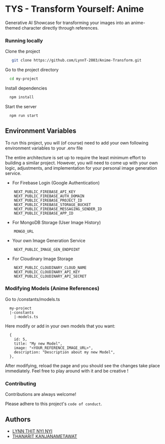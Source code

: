 # TYS - Transform Yourself: Anime

Generative AI Showcase for transforming your images into an anime-themed character directly through references.

### Running locally

Clone the project

```bash
   git clone https://github.com/LynnT-2003/Anime-Transform.git
```

Go to the project directory

```bash
  cd my-project
```

Install dependencies

```bash
  npm install
```

Start the server

```bash
  npm run start
```

## Environment Variables

To run this project, you will (of course) need to add your own following environment variables to your .env file

The entire architecture is set up to require the least minimum effort to building a similar project. However, you will need to come up with your own logic, adjustments, and implementation for your personal image generation service.

- For Firebase Login (Google Authentication)

```
    NEXT_PUBLIC_FIREBASE_API_KEY
    NEXT_PUBLIC_FIREBASE_AUTH_DOMAIN
    NEXT_PUBLIC_FIREBASE_PROJECT_ID
    NEXT_PUBLIC_FIREBASE_STORAGE_BUCKET
    NEXT_PUBLIC_FIREBASE_MESSAGING_SENDER_ID
    NEXT_PUBLIC_FIREBASE_APP_ID
```

- For MongoDB Storage (User Image History)

```
    MONGO_URL
```

- Your own Image Generation Service

```
    NEXT_PUBLIC_IMAGE_GEN_ENDPOINT
```

- For Cloudinary Image Storage

```
    NEXT_PUBLIC_CLOUDINARY_CLOUD_NAME
    NEXT_PUBLIC_CLOUDINARY_API_KEY
    NEXT_PUBLIC_CLOUDINARY_API_SECRET
```

### Modifying Models (Anime References)

Go to /constants/models.ts

```
  my-project
  |-constants
    |-models.ts
```

Here modify or add in your own models that you want:

```
  {
    id: 5,
    title: "My new Model",
    image: "<YOUR_REFERENCE_IMAGE_URL>",
    description: "Description about my new Model",
  },
```

After modifying, reload the page and you should see the changes take place immediately. Feel free to play around with it and be creative !

### Contributing

Contributions are always welcome!

Please adhere to this project's `code of conduct`.

## Authors

- [LYNN THIT NYI NYI](https://github.com/LynnT-2003)
- [THANARIT KANJANAMETAWAT](https://github.com/ThanaritKanjanametawatAU)
